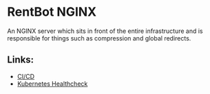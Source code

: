 RentBot NGINX
======================
An NGINX server which sits in front of the entire infrastructure and is responsible for things such as compression and global redirects.

## Links:

- [CI/CD](https://circleci.com/gh/fabiohbarbosa/workflows/rent-bot-nginx)
- [Kubernetes Healthcheck](http://35.244.227.171/healthcheck)
